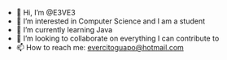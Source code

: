 - 👋 Hi, I’m @E3VE3
- 👀 I’m interested in Computer Science and I am a student
- 🌱 I’m currently learning Java
- 💞️ I’m looking to collaborate on everything I can contribute to
- 📫 How to reach me:  evercitoguapo@hotmail.com
